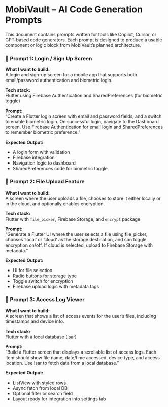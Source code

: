 #  MobiVault – AI Code Generation Prompts

This document contains prompts written for tools like Copilot, Cursor, or GPT-based code generators. Each prompt is designed to produce a usable component or logic block from MobiVault’s planned architecture.



### 🧩 Prompt 1: Login / Sign Up Screen

**What I want to build:**  
A login and sign-up screen for a mobile app that supports both email/password authentication and biometric login.

**Tech stack:**  
Flutter using Firebase Authentication and SharedPreferences (for biometric toggle)

**Prompt:**  
“Create a Flutter login screen with email and password fields, and a switch to enable biometric login. On successful login, navigate to the Dashboard screen. Use Firebase Authentication for email login and SharedPreferences to remember biometric preference.”

**Expected Output:**  
- A login form with validation  
- Firebase integration  
- Navigation logic to dashboard  
- SharedPreferences code for biometric toggle



### 🧩 Prompt 2: File Upload Feature

**What I want to build:**  
A screen where the user uploads a file, chooses to store it either locally or in the cloud, and optionally enables encryption.

**Tech stack:**  
Flutter with `file_picker`, Firebase Storage, and `encrypt` package

**Prompt:**  
“Generate a Flutter UI where the user selects a file using file_picker, chooses ‘local’ or ‘cloud’ as the storage destination, and can toggle encryption on/off. If cloud is selected, upload to Firebase Storage with metadata.”

**Expected Output:**  
- UI for file selection  
- Radio buttons for storage type  
- Toggle switch for encryption  
- Firebase upload logic with metadata tags



### 🧩 Prompt 3: Access Log Viewer

**What I want to build:**  
A screen that shows a list of access events for the user’s files, including timestamps and device info.

**Tech stack:**  
Flutter with a local database (Isar)

**Prompt:**  
“Build a Flutter screen that displays a scrollable list of access logs. Each item should show file name, date/time accessed, device type, and access location. Use Isar to fetch data from a local database.”

**Expected Output:**  
- ListView with styled rows  
- Async fetch from local DB  
- Optional filter or search field  
- Layout ready for integration into settings tab

